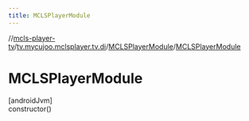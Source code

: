 ```yaml
---
title: MCLSPlayerModule
---
```

//[mcls-player-tv](../../../index.html)/[tv.mycujoo.mclsplayer.tv.di](../index.html)/[MCLSPlayerModule](index.html)/[MCLSPlayerModule](-m-c-l-s-player-module.html)



# MCLSPlayerModule



[androidJvm]\
constructor()




